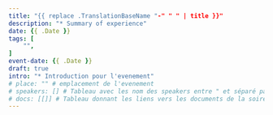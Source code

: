 ```yaml
---
title: "{{ replace .TranslationBaseName "-" " " | title }}"
description: "* Summary of experience"
date: {{ .Date }}
tags: [
    "",
]
event-date: {{ .Date }}
draft: true
intro: "* Introduction pour l'evenement"
# place: "" # emplacement de l'evenement
# speakers: [] # Tableau avec les nom des speakers entre " et séparé par des ,
# docs: [[]] # Tableau donnant les liens vers les documents de la soirée hors affiche - exemple : [["L'inauguration","http://toursjug.cloud.xwiki.com/xwiki/bin/download/Meetings/20080409/InaugurationToursJUG.pdf"], ["Unitils et Selenium","Unitils-Selenium.pdf"]]
---
```


